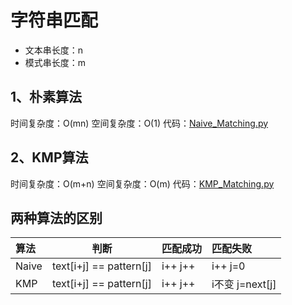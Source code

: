 # 字符串匹配

- 文本串长度：n
- 模式串长度：m

## 1、朴素算法
时间复杂度：O(mn)
空间复杂度：O(1)
代码：[Naive_Matching.py](String/Naive_Matching.py)

## 2、KMP算法
时间复杂度：O(m+n)
空间复杂度：O(m)
代码：[KMP_Matching.py](String/KMP_Matching.py)

## 两种算法的区别

| 算法  | 判断                    | 匹配成功 | 匹配失败        |
| :---  | :---:                   | :---     | :---            |
| Naive | text[i+j] == pattern[j] | i++  j++ | i++   j=0       |
| KMP   | text[i+j] == pattern[j] | i++  j++ | i不变 j=next[j] |
